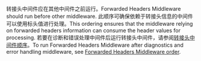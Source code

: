 <span data-ttu-id="4edc9-101">转接头中间件应在其他中间件之前运行。</span><span class="sxs-lookup"><span data-stu-id="4edc9-101">Forwarded Headers Middleware should run before other middleware.</span></span> <span data-ttu-id="4edc9-102">此顺序可确保依赖于转接头信息的中间件可以使用标头值进行处理。</span><span class="sxs-lookup"><span data-stu-id="4edc9-102">This ordering ensures that the middleware relying on forwarded headers information can consume the header values for processing.</span></span> <span data-ttu-id="4edc9-103">若要在诊断和错误处理中间件后运行转接头中间件，请参阅[转接头中间件顺序](xref:host-and-deploy/proxy-load-balancer#fhmo)。</span><span class="sxs-lookup"><span data-stu-id="4edc9-103">To run Forwarded Headers Middleware after diagnostics and error handling middleware, see [Forwarded Headers Middleware order](xref:host-and-deploy/proxy-load-balancer#fhmo).</span></span>
